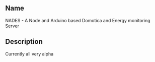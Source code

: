 Name
----

NADES - A Node and Arduino based Domotica and Energy monitoring Server

Description
-----------

Currently all very alpha

